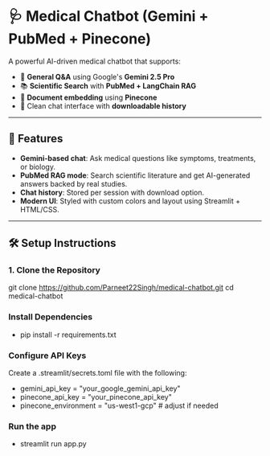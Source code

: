 # 🩺 Medical Chatbot (Gemini + PubMed + Pinecone)

A powerful AI-driven medical chatbot that supports:

- 🤖 **General Q&A** using Google's **Gemini 2.5 Pro**
- 📚 **Scientific Search** with **PubMed + LangChain RAG**
- 🧠 **Document embedding** using **Pinecone**
- 💬 Clean chat interface with **downloadable history**

---

## 🚀 Features

- **Gemini-based chat**: Ask medical questions like symptoms, treatments, or biology.
- **PubMed RAG mode**: Search scientific literature and get AI-generated answers backed by real studies.
- **Chat history**: Stored per session with download option.
- **Modern UI**: Styled with custom colors and layout using Streamlit + HTML/CSS.

---
## 🛠️ Setup Instructions

### 1. Clone the Repository

git clone https://github.com/Parneet22Singh/medical-chatbot.git
cd medical-chatbot

### Install Dependencies
- pip install -r requirements.txt

### Configure API Keys
Create a .streamlit/secrets.toml file with the following:

- gemini_api_key = "your_google_gemini_api_key"
- pinecone_api_key = "your_pinecone_api_key"
- pinecone_environment = "us-west1-gcp"  # adjust if needed

### Run the app
- streamlit run app.py
